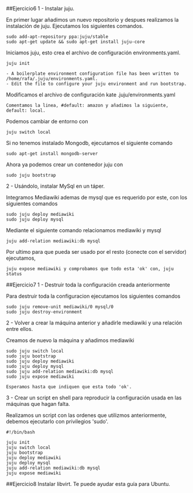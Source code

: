 ##Ejercicio6
1 - Instalar juju.

  En primer lugar añadimos un nuevo repositorio y despues realizamos la instalación de juju. Ejecutamos los siguientes comandos.
  
    sudo add-apt-repository ppa:juju/stable
    sudo apt-get update && sudo apt-get install juju-core
    
  Iniciamos juju, esto crea el archivo de configuración environments.yaml.
  
    juju init
    
    - A boilerplate environment configuration file has been written to /home/rafa/.juju/environments.yaml.
    - Edit the file to configure your juju environment and run bootstrap.
    
  Modificamos el archivo de configuración kate .juju/environments.yaml
  
    Comentamos la linea, #default: amazon y añadimos la siguiente, default: local.
  
  Podemos cambiar de entorno con
  
    juju switch local
    
  Si no tenemos instalado Mongodb, ejecutamos el siguiente comando
  
    sudo apt-get install mongodb-server
    
  Ahora ya podemos crear un contenedor juju con

    sudo juju bootstrap
  

2 - Usándolo, instalar MySql en un táper.

  Integramos Mediawiki ademas de mysql que es requerido por este, con los siguientes comandos
  
    sudo juju deploy mediawiki
    sudo juju deploy mysql
    
  Mediante el siguiente comando relacionamos mediawiki y mysql
  
    juju add-relation mediawiki:db mysql
    
  Por ultimo para que pueda ser usado por el resto (conecte con el servidor) ejecutamos,
  
    juju expose mediawiki y comprobamos que todo esta 'ok' con, juju status

##Ejercicio7
1 - Destruir toda la configuración creada anteriormente

  Para destruir toda la configuracion ejecutamos los siguientes comandos
  
    sudo juju remove-unit mediawiki/0 mysql/0
    sudo juju destroy-environment

2 - Volver a crear la máquina anterior y añadirle mediawiki y una relación entre ellos.

  Creamos de nuevo la máquina y añadimos mediawiki
  
    sudo juju switch local
    sudo juju bootstrap
    sudo juju deploy mediawiki
    sudo juju deploy mysql
    sudo juju add-relation mediawiki:db mysql
    sudo juju expose mediawiki
    
    Esperamos hasta que indiquen que esta todo 'ok'.

3 - Crear un script en shell para reproducir la configuración usada en las máquinas que hagan falta.

  Realizamos un script con las ordenes que utilizmos anteriormente, debemos ejecutarlo con privilegios 'sudo'.
  
    #!/bin/bash
    
    juju init
    juju switch local
    juju bootstrap
    juju deploy mediawiki
    juju deploy mysql
    juju add-relation mediawiki:db mysql
    juju expose mediawiki

##Ejercicio8
Instalar libvirt. Te puede ayudar esta guía para Ubuntu.
  

